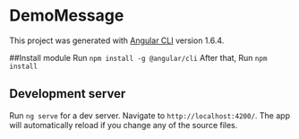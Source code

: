 # DemoMessage

This project was generated with [Angular CLI](https://github.com/angular/angular-cli) version 1.6.4.



##Install module
Run `npm install -g @angular/cli`
After that, Run `npm install`

## Development server

Run `ng serve` for a dev server. Navigate to `http://localhost:4200/`. The app will automatically reload if you change any of the source files.

